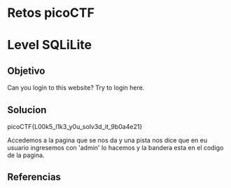 # Retos picoCTF

# Level SQLiLite

## Objetivo
Can you login to this website?
Try to login here.

## Solucion
picoCTF{L00k5_l1k3_y0u_solv3d_it_9b0a4e21}

Accedemos a la pagina que se nos da y una pista nos dice que en eu usuario ingresemos con 'admin' lo hacemos y la bandera esta en el codigo de la pagina.

## Referencias


